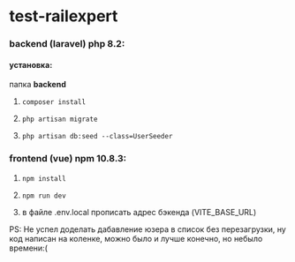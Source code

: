 # test-railexpert

### backend (laravel) php 8.2:
#### установка:
папка **backend**

1. `composer install`

2. `php artisan migrate`

3. `php artisan db:seed --class=UserSeeder`

### frontend (vue) npm 10.8.3:

1. `npm install`

2. `npm run dev`

3. в файле .env.local прописать адрес бэкенда (VITE_BASE_URL)


PS: Не успел доделать дабавление юзера в список без перезагрузки, ну код написан на коленке, можно было и лучше конечно, но небыло времени:(